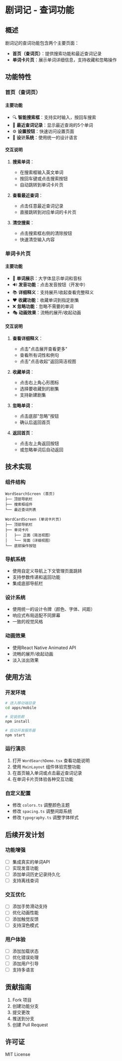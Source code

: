 # 剧词记 - 查词功能

## 概述

剧词记的查词功能包含两个主要页面：
- **首页（查词页）**：提供搜索功能和最近查词记录
- **单词卡片页**：展示单词详细信息，支持收藏和忽略操作

## 功能特性

### 首页（查词页）

#### 主要功能
- 🔍 **智能搜索框**：支持实时输入，按回车搜索
- 📝 **最近查词记录**：显示最近查询的5个单词
- ⚙️ **设置按钮**：快速访问设置页面
- 🎨 **设计系统**：使用统一的设计语言

#### 交互说明
1. **搜索单词**：
   - 在搜索框输入英文单词
   - 按回车键或点击搜索按钮
   - 自动跳转到单词卡片页

2. **查看最近查词**：
   - 点击任意最近查词记录
   - 直接跳转到对应单词的卡片页

3. **清空搜索**：
   - 点击搜索框右侧的清除按钮
   - 快速清空输入内容

### 单词卡片页

#### 主要功能
- 📖 **单词展示**：大字体显示单词和音标
- 🔊 **发音功能**：点击发音按钮（开发中）
- 📚 **详细释义**：支持展开/收起查看完整释义
- ❤️ **收藏功能**：收藏单词到指定剧集
- ❌ **忽略功能**：忽略不需要的单词
- 🎭 **动画效果**：流畅的展开/收起动画

#### 交互说明
1. **查看详细释义**：
   - 点击"点击展开查看更多"
   - 查看所有词性和例句
   - 点击"点击收起"返回简洁视图

2. **收藏单词**：
   - 点击右上角心形图标
   - 选择要收藏到的剧集
   - 支持新建剧集

3. **忽略单词**：
   - 点击底部"忽略"按钮
   - 确认后返回首页

4. **返回首页**：
   - 点击左上角返回按钮
   - 或忽略单词后自动返回

## 技术实现

### 组件结构
```
WordSearchScreen (首页)
├── 顶部导航栏
├── 搜索框组件
└── 最近查词列表

WordCardScreen (单词卡片页)
├── 顶部导航栏
├── 单词卡片
│   ├── 正面（简洁视图）
│   └── 背面（详细视图）
└── 底部操作按钮
```

### 导航系统
- 使用自定义导航上下文管理页面跳转
- 支持参数传递和返回功能
- 集成底部导航栏

### 设计系统
- 使用统一的设计令牌（颜色、字体、间距）
- 响应式布局适配不同屏幕
- 一致的视觉风格

### 动画效果
- 使用React Native Animated API
- 流畅的展开/收起动画
- 淡入淡出效果

## 使用方法

### 开发环境
```bash
# 进入移动端目录
cd apps/mobile

# 安装依赖
npm install

# 启动开发服务器
npm start
```

### 运行演示
1. 打开 `WordSearchDemo.tsx` 查看功能说明
2. 使用 `MainLayout` 组件体验完整功能
3. 在首页输入单词或点击最近查词记录
4. 在单词卡片页体验各种交互功能

### 自定义配置
- 修改 `colors.ts` 调整颜色主题
- 修改 `spacing.ts` 调整间距系统
- 修改 `typography.ts` 调整字体样式

## 后续开发计划

### 功能增强
- [ ] 集成真实的单词API
- [ ] 实现发音功能
- [ ] 添加单词历史记录持久化
- [ ] 支持离线查词

### 交互优化
- [ ] 添加手势滑动支持
- [ ] 优化动画性能
- [ ] 添加触觉反馈
- [ ] 支持深色模式

### 用户体验
- [ ] 添加加载状态
- [ ] 优化错误处理
- [ ] 添加用户引导
- [ ] 支持多语言

## 贡献指南

1. Fork 项目
2. 创建功能分支
3. 提交更改
4. 推送到分支
5. 创建 Pull Request

## 许可证

MIT License 